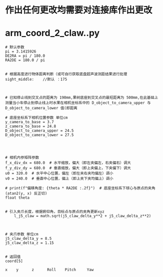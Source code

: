 # 作出任何更改均需要对连接库作出更改

# arm_coord_2_claw..py

    # 默认参数
    pi = 3.1415926
    DE2RA = pi / 180.0
    RA2DE = 180.0 / pi


    # 根据高度进行物体距离判断（或可自行获取底盘超声波测距结果进行处理
    sight_middle:    //默认 ：175



    # 已知停止线到交叉点的距离为 190mm,果树底座到交叉点的最短距离为 500mm,在此基础上测量当小车停止到停止线上时水果在相机坐标系中的 D_object_to_camera_upper 与D_object_to_camera_lower 值(即距离

    # 底座坐标系下相机位置参数 单位cm
    y_camera_to_base = 3.7
    z_camera_to_base = 24.8
    D_object_to_camera_upper = 24.5
    D_object_to_camera_lower = 27.5




    # 相机内参矩阵参数
    f_x_div_dx = 680.0  # 水平缩放，偏大（即左夹偏左，右夹偏右）调大
    f_y_div_dy = 680.0  # 垂直缩放，偏大（即上夹偏上，下夹偏下）调大
    u0 = 320.0  # 水平中心位置，偏左（即左夹右夹均偏左）调小
    v0 = 240.0  # 垂直中心位置，偏上（即上夹下夹均偏上）调小

    # print(f"偏移角度: {theta * RA2DE :.2f}")  # 底座坐标系下球心与原点的夹角    (atan2(y, x) 反正切)
    float theta   


    # 引入夹爪长度，根据俯仰角，目标点与原点的夹角更新xyz
        l_j5_claw = math.sqrt(j5_claw_delta_y**2 + j5_claw_delta_z**2)



    # 夹爪参数 单位cm
    j5_claw_delta_y = 8.5
    j5_claw_delta_z = 1.15


    # 返回值
    coord[5]

    x    y      z      Roll    Pitch     Yaw